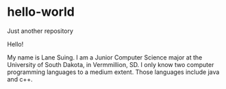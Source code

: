 # hello-world
Just another repository

Hello!

My name is Lane Suing. I am a Junior Computer Science major at the University of South Dakota, in Vermmillion, SD. I only know two computer programming languages to a medium extent. Those languages include java and c++.
